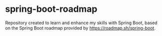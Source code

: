 # spring-boot-roadmap
Repository created to learn and enhance my skills with Spring Boot, based on the Spring Boot roadmap provided by https://roadmap.sh/spring-boot.
